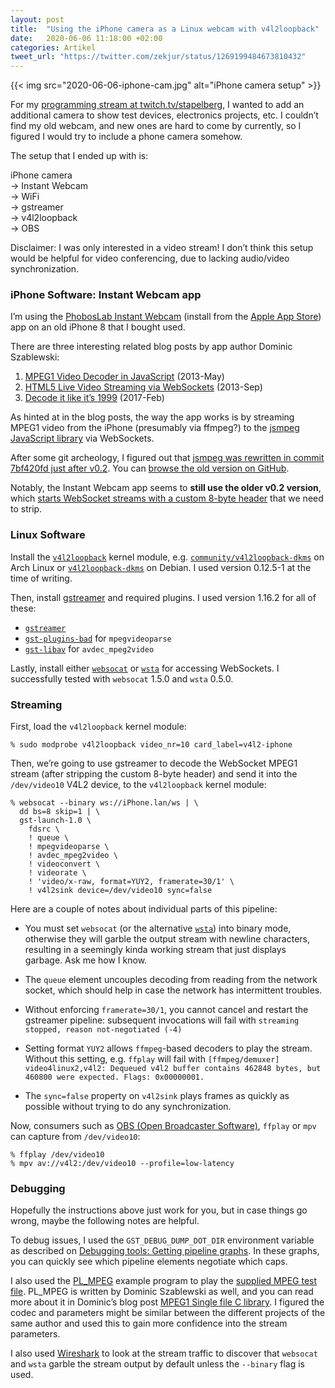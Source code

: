 ```yaml
---
layout: post
title:  "Using the iPhone camera as a Linux webcam with v4l2loopback"
date:   2020-06-06 11:18:00 +02:00
categories: Artikel
tweet_url: "https://twitter.com/zekjur/status/1269199484673810432"
---
```


<!-- TODO: align=right -->

{{< img src="2020-06-06-iphone-cam.jpg" alt="iPhone camera setup" >}}

For my [programming stream at
twitch.tv/stapelberg](https://www.twitch.tv/stapelberg), I wanted to add an
additional camera to show test devices, electronics projects, etc. I couldn’t
find my old webcam, and new ones are hard to come by currently, so I figured I
would try to include a phone camera somehow.

The setup that I ended up with is:

iPhone camera<br>
→ Instant Webcam<br>
→ WiFi<br>
→ gstreamer<br>
→ v4l2loopback<br>
→ OBS

Disclaimer: I was only interested in a video stream! I don’t think this setup
would be helpful for video conferencing, due to lacking audio/video
synchronization.

### iPhone Software: Instant Webcam app

I’m using the [PhobosLab Instant Webcam](https://instant-webcam.com/) (install
from the [Apple App
Store](https://apps.apple.com/us/app/instant-webcam/id683949930)) app on an old
iPhone 8 that I bought used.

There are three interesting related blog posts by app author Dominic Szablewski:

1. [MPEG1 Video Decoder in JavaScript](https://phoboslab.org/log/2013/05/mpeg1-video-decoder-in-javascript) (2013-May)
2. [HTML5 Live Video Streaming via WebSockets](https://phoboslab.org/log/2013/09/html5-live-video-streaming-via-websockets) (2013-Sep)
3. [Decode it like it’s 1999](https://phoboslab.org/log/2017/02/decode-it-like-its-1999) (2017-Feb)

As hinted at in the blog posts, the way the app works is by streaming MPEG1
video from the iPhone (presumably via ffmpeg?) to the [jsmpeg JavaScript
library](https://jsmpeg.com/) via WebSockets.

After some git archeology, I figured out that [jsmpeg was rewritten in commit
7bf420fd just after
v0.2](https://github.com/phoboslab/jsmpeg/commit/7bf420fd0c176d626a50494bfe32135dd911483d). You
can [browse the old version on
GitHub](https://github.com/phoboslab/jsmpeg/tree/186666dd9c2d1fd3430d41f15f695d4a78ed1e42).

Notably, the Instant Webcam app seems to **still use the older v0.2 version**,
which [starts WebSocket streams with a custom 8-byte
header](https://github.com/phoboslab/jsmpeg/blob/186666dd9c2d1fd3430d41f15f695d4a78ed1e42/stream-server.js)
that we need to strip.

### Linux Software

Install the [`v4l2loopback`](https://github.com/umlaeute/v4l2loopback) kernel
module, e.g.
[`community/v4l2loopback-dkms`](https://www.archlinux.org/packages/community/any/v4l2loopback-dkms/)
on Arch Linux or
[`v4l2loopback-dkms`](https://packages.debian.org/bullseye/v4l2loopback-dkms) on
Debian. I used version 0.12.5-1 at the time of writing.

Then, install [gstreamer](https://gstreamer.freedesktop.org/) and required
plugins. I used version 1.16.2 for all of these:

* [`gstreamer`](https://www.archlinux.org/packages/extra/x86_64/gstreamer/)
* [`gst-plugins-bad`](https://www.archlinux.org/packages/extra/x86_64/gst-plugins-bad/) for `mpegvideoparse`
* [`gst-libav`](https://www.archlinux.org/packages/extra/x86_64/gst-libav/) for `avdec_mpeg2video`

Lastly, install either [`websocat`](https://github.com/vi/websocat) or
[`wsta`](https://github.com/esphen/wsta) for accessing WebSockets. I
successfully tested with `websocat` 1.5.0 and `wsta` 0.5.0.

### Streaming

First, load the `v4l2loopback` kernel module:

```
% sudo modprobe v4l2loopback video_nr=10 card_label=v4l2-iphone
```

Then, we’re going to use gstreamer to decode the WebSocket MPEG1 stream (after
stripping the custom 8-byte header) and send it into the `/dev/video10` V4L2
device, to the `v4l2loopback` kernel module:

```
% websocat --binary ws://iPhone.lan/ws | \
  dd bs=8 skip=1 | \
  gst-launch-1.0 \
    fdsrc \
    ! queue \
    ! mpegvideoparse \
    ! avdec_mpeg2video \
    ! videoconvert \
    ! videorate \
    ! 'video/x-raw, format=YUY2, framerate=30/1' \
    ! v4l2sink device=/dev/video10 sync=false
```

Here are a couple of notes about individual parts of this pipeline:

* You must set `websocat` (or the alternative
  [`wsta`](https://github.com/esphen/wsta)) into binary mode, otherwise they
  will garble the output stream with newline characters, resulting in a
  seemingly kinda working stream that just displays garbage. Ask me how I know.

* The `queue` element uncouples decoding from reading from the network socket,
  which should help in case the network has intermittent troubles.

* Without enforcing `framerate=30/1`, you cannot cancel and restart the
  gstreamer pipeline: subsequent invocations will fail with `streaming stopped,
  reason not-negotiated (-4)`

* Setting format `YUY2` allows `ffmpeg`-based decoders to play the
  stream. Without this setting, e.g. `ffplay` will fail with `[ffmpeg/demuxer]
  video4linux2,v4l2: Dequeued v4l2 buffer contains 462848 bytes, but 460800 were
  expected. Flags: 0x00000001.`

* The `sync=false` property on `v4l2sink` plays frames as quickly as possible
  without trying to do any synchronization.

Now, consumers such as [OBS (Open Broadcaster
Software)](https://obsproject.com/), `ffplay` or `mpv` can capture from
`/dev/video10`:

```
% ffplay /dev/video10
% mpv av://v4l2:/dev/video10 --profile=low-latency
```

### Debugging

Hopefully the instructions above just work for you, but in case things go wrong,
maybe the following notes are helpful.

To debug issues, I used the `GST_DEBUG_DUMP_DOT_DIR` environment variable as
described on [Debugging tools: Getting pipeline
graphs](https://gstreamer.freedesktop.org/documentation/tutorials/basic/debugging-tools.html?gi-language=c#getting-pipeline-graphs). In
these graphs, you can quickly see which pipeline elements negotiate which caps.

I also used the [PL_MPEG](https://github.com/phoboslab/pl_mpeg) example program
to play the [supplied MPEG test
file](https://phoboslab.org/files/bjork-all-is-full-of-love.mpg). PL_MPEG is
written by Dominic Szablewski as well, and you can read more about it in
Dominic’s blog post [MPEG1 Single file C
library](https://phoboslab.org/log/2019/06/pl-mpeg-single-file-library). I
figured the codec and parameters might be similar between the different projects
of the same author and used this to gain more confidence into the stream
parameters.

I also used [Wireshark](https://www.wireshark.org/) to look at the stream
traffic to discover that `websocat` and `wsta` garble the stream output by
default unless the `--binary` flag is used.
